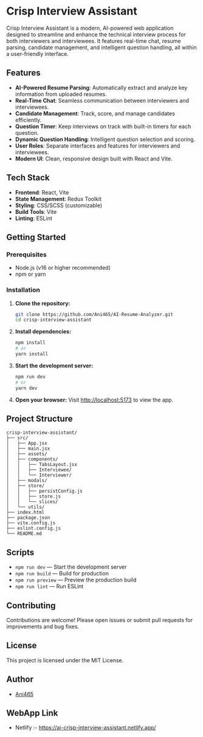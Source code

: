 # Crisp Interview Assistant

Crisp Interview Assistant is a modern, AI-powered web application designed to streamline and enhance the technical interview process for both interviewers and interviewees. It features real-time chat, resume parsing, candidate management, and intelligent question handling, all within a user-friendly interface.

## Features

- **AI-Powered Resume Parsing**: Automatically extract and analyze key information from uploaded resumes.
- **Real-Time Chat**: Seamless communication between interviewers and interviewees.
- **Candidate Management**: Track, score, and manage candidates efficiently.
- **Question Timer**: Keep interviews on track with built-in timers for each question.
- **Dynamic Question Handling**: Intelligent question selection and scoring.
- **User Roles**: Separate interfaces and features for interviewers and interviewees.
- **Modern UI**: Clean, responsive design built with React and Vite.

## Tech Stack

- **Frontend**: React, Vite
- **State Management**: Redux Toolkit
- **Styling**: CSS/SCSS (customizable)
- **Build Tools**: Vite
- **Linting**: ESLint

## Getting Started

### Prerequisites

- Node.js (v16 or higher recommended)
- npm or yarn

### Installation

1. **Clone the repository:**
   ```sh
   git clone https://github.com/Ani465/AI-Resume-Analyzer.git
   cd crisp-interview-assistant
   ```
2. **Install dependencies:**
   ```sh
   npm install
   # or
   yarn install
   ```
3. **Start the development server:**
   ```sh
   npm run dev
   # or
   yarn dev
   ```
4. **Open your browser:**
   Visit [http://localhost:5173](http://localhost:5173) to view the app.

## Project Structure

```
crisp-interview-assistant/
├── src/
│   ├── App.jsx
│   ├── main.jsx
│   ├── assets/
│   ├── components/
│   │   ├── TabsLayout.jsx
│   │   ├── Interviewee/
│   │   └── Interviewer/
│   ├── modals/
│   ├── store/
│   │   ├── persistConfig.js
│   │   ├── store.js
│   │   └── slices/
│   └── utils/
├── index.html
├── package.json
├── vite.config.js
├── eslint.config.js
└── README.md
```

## Scripts

- `npm run dev` — Start the development server
- `npm run build` — Build for production
- `npm run preview` — Preview the production build
- `npm run lint` — Run ESLint

## Contributing

Contributions are welcome! Please open issues or submit pull requests for improvements and bug fixes.

## License

This project is licensed under the MIT License.

## Author

- [Ani465](https://github.com/Ani465)

## WebApp Link

- Netlify :- https://ai-crisp-interview-assistant.netlify.app/

